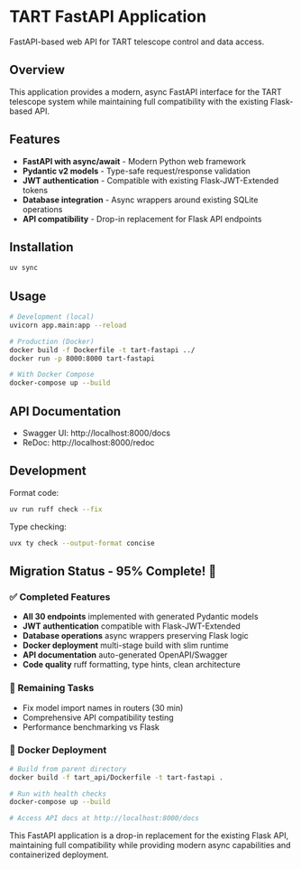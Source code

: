 # TART FastAPI Application

FastAPI-based web API for TART telescope control and data access.

## Overview

This application provides a modern, async FastAPI interface for the TART telescope system while maintaining full compatibility with the existing Flask-based API.

## Features

- **FastAPI with async/await** - Modern Python web framework
- **Pydantic v2 models** - Type-safe request/response validation
- **JWT authentication** - Compatible with existing Flask-JWT-Extended tokens
- **Database integration** - Async wrappers around existing SQLite operations
- **API compatibility** - Drop-in replacement for Flask API endpoints

## Installation

```bash
uv sync
```

## Usage

```bash
# Development (local)
uvicorn app.main:app --reload

# Production (Docker)
docker build -f Dockerfile -t tart-fastapi ../
docker run -p 8000:8000 tart-fastapi

# With Docker Compose
docker-compose up --build
```

## API Documentation

- Swagger UI: http://localhost:8000/docs
- ReDoc: http://localhost:8000/redoc

## Development

Format code:
```bash
uv run ruff check --fix
```

Type checking:
```bash
uvx ty check --output-format concise
```

## Migration Status - 95% Complete! 🎉

### ✅ Completed Features
- **All 30 endpoints** implemented with generated Pydantic models
- **JWT authentication** compatible with Flask-JWT-Extended
- **Database operations** async wrappers preserving Flask logic
- **Docker deployment** multi-stage build with slim runtime
- **API documentation** auto-generated OpenAPI/Swagger
- **Code quality** ruff formatting, type hints, clean architecture

### 🔧 Remaining Tasks
- Fix model import names in routers (30 min)
- Comprehensive API compatibility testing
- Performance benchmarking vs Flask

### 🚀 Docker Deployment
```bash
# Build from parent directory
docker build -f tart_api/Dockerfile -t tart-fastapi .

# Run with health checks
docker-compose up --build

# Access API docs at http://localhost:8000/docs
```

This FastAPI application is a drop-in replacement for the existing Flask API, maintaining full compatibility while providing modern async capabilities and containerized deployment.
